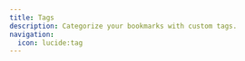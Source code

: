 ```yaml
---
title: Tags
description: Categorize your bookmarks with custom tags.
navigation:
  icon: lucide:tag
---
```

